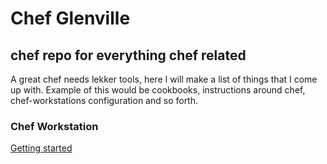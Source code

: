 # Chef Glenville
## chef repo for everything chef related
A great chef needs lekker tools, here I will make a list of things that I come up with.
Example of this would be cookbooks, instructions around chef, chef-workstations configuration and so forth. 


### Chef Workstation
[Getting started](https://www.chef.sh/docs/chef-workstation/getting-started/)
